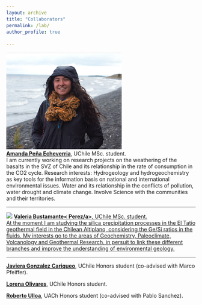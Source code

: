 ```yaml
---
layout: archive
title: "Collaborators"
permalink: /lab/
author_profile: true

---
```


<img style="float: center;" src="/images/apena_web.png">
<br><b><a href="https://www.linkedin.com/in/amanda-sof%C3%ADa-peña-584731202/">Amanda Peña Echeverria</a></b>, UChile MSc. student.<br>
I am currently working on research projects on the weathering of the basalts in the SVZ of Chile and its relationship in the rate of consumption in the CO2 cycle.
Research interests: Hydrogeology and hydrogeochemistry as key tools for the information basis on national and international environmental issues. Water and its relationship in the conflicts of pollution, water drought and climate change. Involve Science with the communities and their territories. 

---

<img style="float: center;" src="/images/vabust_web.png">
<b><a href="https://www.linkedin.com/in/valeria-bustamante-pérez-a52b891b6/">Valeria Bustamante< Perez/a></b>, UChile MSc. student.<br>
At the moment I am studying the silica precipitation processes in the El Tatio geothermal field in the Chilean Altiplano, considering the Ge/Si ratios in the fluids. My interests go to the areas of Geochemistry, Paleoclimate, Volcanology and Geothermal Research, in persuit to link these different branches and improve the understanding of environmental geology.

---
<b><a href="mailto: javgonzc@gmail.com">Javiera Gonzalez Cariqueo</a></b>, UChile Honors student (co-advised with Marco Pfeiffer).

<b><a href="mailto: lore.olivares24@gmail.com">Lorena Olivares</a></b>, UChile Honors student.

<b><a href="mailto: roberto.ulloa01@alumnos.uach.cl ">Roberto Ulloa</a></b>, UACh Honors student (co-advised with Pablo Sanchez).
